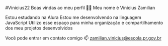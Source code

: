 #Vinicius22
Boas vindas ao meu perfil 💙💙
Meu nome é Vinicius Zamilian

Estou estudando na Alura
Estou me desenvolvendo na linguagem JavaScript
Utilizo esse espaço para minha organização e compartilhamento dos meu projetos desenvolvidos

Você pode entrar em contato comigo 📫
zamilian.vinicius@escola.pr.gov.br
